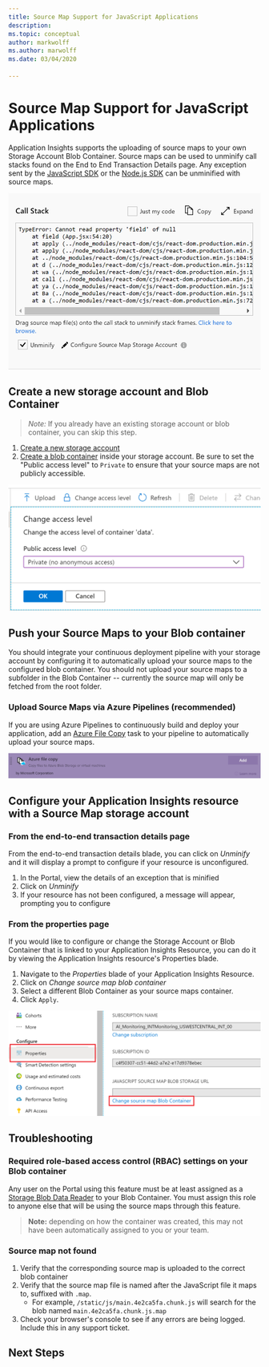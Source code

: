 ```yaml
---
title: Source Map Support for JavaScript Applications
description: 
ms.topic: conceptual
author: markwolff
ms.author: marwolff
ms.date: 03/04/2020

---
```


# Source Map Support for JavaScript Applications

Application Insights supports the uploading of source maps to your own Storage Account Blob Container.
Source maps can be used to unminify call stacks found on the End to End Transaction Details page. Any exception sent by the [JavaScript SDK][ApplicationInsights-JS] or the [Node.js SDK][ApplicationInsights-Node.js] can be unminified with source maps.

![Unminify a Call Stack by linking with a Storage Account](./media/source-map-support/details_unminify.gif)

## Create a new storage account and Blob Container

> *Note:* If you already have an existing storage account or blob container, you can skip this step.
1. [Create a new storage account][create storage account]
2. [Create a blob container][create blob container] inside your storage account. Be sure to set the "Public access level" to `Private` to ensure that your source maps are not publicly accessible.

![Your container access level must be set to Private](./media/source-map-support/container_access_level.png)

## Push your Source Maps to your Blob container

You should integrate your continuous deployment pipeline with your storage account by configuring it to automatically upload your source maps to the configured blob container. You should not upload your source maps to a subfolder in the Blob Container -- currently the source map will only be fetched from the root folder.

### Upload Source Maps via Azure Pipelines (recommended)

If you are using Azure Pipelines to continuously build and deploy your application, add an [Azure File Copy][azure file copy] task to your pipeline to automatically upload your source maps.

![Add an Azure File Copy task to your Pipeline to upload your source maps to Azure Blob Storage](./media/source-map-support/azure_file_copy.png )

## Configure your Application Insights resource with a Source Map storage account

### From the end-to-end transaction details page

From the end-to-end transaction details blade, you can click on *Unminify* and it will display a prompt to configure if your resource is unconfigured.
1. In the Portal, view the details of an exception that is minified
2. Click on *Unminify*
3. If your resource has not been configured, a message will appear, prompting you to configure

### From the properties page

If you would like to configure or change the Storage Account or Blob Container that is linked to your Application Insights Resource, you can do it by viewing the Application Insights resource's Properties blade.

1. Navigate to the *Properties* blade of your Application Insights Resource.
2. Click on *Change source map blob container*
3. Select a different Blob Container as your source maps container.
4. Click `Apply`.

![Reconfigure your selected Azure Blob Container by navigating to the Properties Blade](./media/source-map-support/reconfigure.png)

## Troubleshooting

### Required role-based access control (RBAC) settings on your Blob container

Any user on the Portal using this feature must be at least assigned as a [Storage Blob Data Reader][storage blob data reader] to your Blob Container. You must assign this role to anyone else that will be using the source maps through this feature.

> **Note:** depending on how the container was created, this may not have been automatically assigned to you or your team.

### Source map not found

1. Verify that the corresponding source map is uploaded to the correct blob container
2. Verify that the source map file is named after the JavaScript file it maps to, suffixed with `.map`.
    - For example, `/static/js/main.4e2ca5fa.chunk.js` will search for the blob named `main.4e2ca5fa.chunk.js.map`
3. Check your browser's console to see if any errors are being logged. Include this in any support ticket.

## Next Steps


<!-- Remote URLs -->
[create storage account]: https://docs.microsoft.com/en-us/azure/storage/common/storage-account-create?toc=%2Fazure%2Fstorage%2Fblobs%2Ftoc.json&tabs=azure-portal
[create blob container]: https://docs.microsoft.com/en-us/azure/storage/blobs/storage-quickstart-blobs-portal
[storage blob data reader]: https://docs.microsoft.com/en-us/azure/role-based-access-control/built-in-roles#storage-blob-data-reader
[ApplicationInsights-JS]: "https://github.com/microsoft/applicationinsights-js"
[ApplicationInsights-Node.js]: "https://github.com/microsoft/applicationinsights-node.js"
[azure file copy]: "https://aka.ms/azurefilecopyreadme"